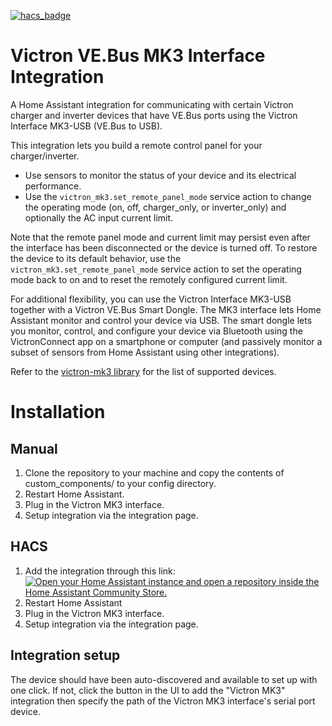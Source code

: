 [![hacs_badge](https://img.shields.io/badge/HACS-Experimental-bbaa25.svg?style=for-the-badge)](https://github.com/hacs/integration)

# Victron VE.Bus MK3 Interface Integration

A Home Assistant integration for communicating with certain Victron charger and inverter
devices that have VE.Bus ports using the Victron Interface MK3-USB (VE.Bus to USB).

This integration lets you build a remote control panel for your charger/inverter.

- Use sensors to monitor the status of your device and its electrical performance.
- Use the `victron_mk3.set_remote_panel_mode` service action to change the operating mode
  (on, off, charger_only, or inverter_only) and optionally the AC input current limit.

Note that the remote panel mode and current limit may persist even after the interface
has been disconnected or the device is turned off. To restore the device to its default
behavior, use the `victron_mk3.set_remote_panel_mode` service action to set the operating
mode back to on and to reset the remotely configured current limit.

For additional flexibility, you can use the Victron Interface MK3-USB together with
a Victron VE.Bus Smart Dongle. The MK3 interface lets Home Assistant monitor and control
your device via USB. The smart dongle lets you monitor, control, and configure your device
via Bluetooth using the VictronConnect app on a smartphone or computer (and passively
monitor a subset of sensors from Home Assistant using other integrations).

Refer to the [victron-mk3 library](https://github.com/j9brown/victron-mk3) for the list of supported devices.

# Installation

## Manual

1. Clone the repository to your machine and copy the contents of custom_components/ to your config directory.
2. Restart Home Assistant.
3. Plug in the Victron MK3 interface.
4. Setup integration via the integration page.

## HACS

1. Add the integration through this link:
   [![Open your Home Assistant instance and open a repository inside the Home Assistant Community Store.](https://my.home-assistant.io/badges/hacs_repository.svg)](https://my.home-assistant.io/redirect/hacs_repository/?owner=j9brown&repository=victron-mk3-hacs&category=integration)
2. Restart Home Assistant
3. Plug in the Victron MK3 interface.
4. Setup integration via the integration page.

## Integration setup

The device should have been auto-discovered and available to set up with one click. If not, click the button
in the UI to add the "Victron MK3" integration then specify the path of the Victron MK3 interface's
serial port device.
